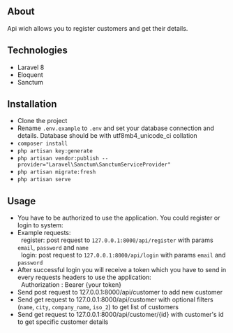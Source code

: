 ## About

Api wich allows you to register customers and get their details.

## Technologies

- Laravel 8
- Eloquent
- Sanctum

## Installation

- Clone the project
- Rename `.env.example` to `.env` and set your database connection and details. Database should be with utf8mb4_unicode_ci collation
- `composer install`
- `php artisan key:generate`
- `php artisan vendor:publish --provider="Laravel\Sanctum\SanctumServiceProvider"`
- `php artisan migrate:fresh`
- `php artisan serve`

## Usage

- You have to be authorized to use the application. You could register or login to system:
- Example requests: <br />
    &nbsp; register: post request to `127.0.0.1:8000/api/register` with params `email`, `password` and `name` <br />
    &nbsp; login: post request to `127.0.0.1:8000/api/login` with params `email` and `password`
- After successful login you will receive a token which you have to send in every requests headers to use the application: <br />
    &nbsp; Authorization : Bearer {your token}
- Send post request to 127.0.0.1:8000/api/customer to add new customer
- Send get request to 127.0.0.1:8000/api/customer with optional filters (`name`, `city`, `company_name`, `iso_2`) to get list of customers
- Send get request to 127.0.0.1:8000/api/customer/{id} with customer's id to get specific customer details